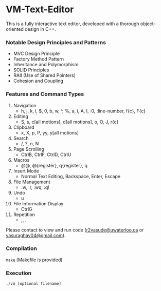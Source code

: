 # VM-Text-Editor

This is a fully interactive text editor, developed with a thorough object-oriented design in C++.

### Notable Design Principles and Patterns
- MVC Design Principle
- Factory Method Pattern
- Inheritance and Polymorphism
- SOLID Principles
- RAII (Use of Shared Pointers)
- Cohesion and Coupling

### Features and Command Types
1. Navigation
   - h, j, k, l, $, 0, b, w, ^, %, a, i, A, I, :0, :line-number, f{c}, F{c}
2. Editing
   - S, s, c[all motions], d[all motions], o, O, J, r{c}
3. Clipboard
   - x, X, p, P, yy, y[all motions]
4. Search
   - /, ?, n, N
5. Page Scrolling
   - CtrlB, CtrlF, CtrlD, CtrlU
6. Macros
   - @@, @{register}, q{register}, q
7. Insert Mode
   - Normal Text Editing, Backspace, Enter, Escape
8. File Management
   - :w, :r, :wq, :q!
9. Undo
   - u
10. File Information Display
    - CtrlG
12. Repetition
    - ;, .

Please contact to view and run code (r2vasude@uwaterloo.ca or vasuraghav04@gmail.com).

### Compilation
`
make
`
(Makefile is provided)

### Execution
`
./vm [optional filename]
`

